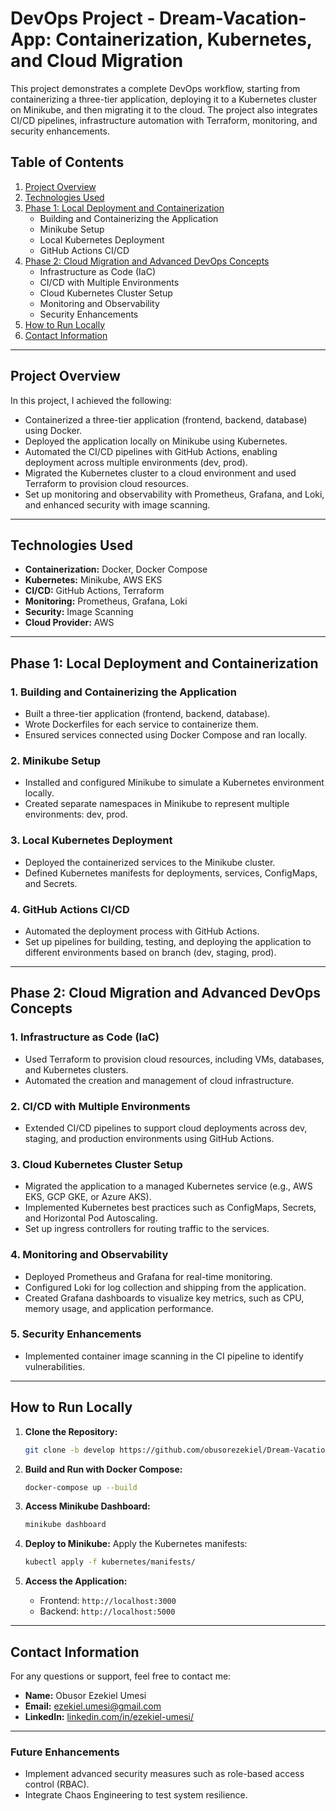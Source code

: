 # DevOps Project - Dream-Vacation-App: Containerization, Kubernetes, and Cloud Migration

This project demonstrates a complete DevOps workflow, starting from containerizing a three-tier application, deploying it to a Kubernetes cluster on Minikube, and then migrating it to the cloud. The project also integrates CI/CD pipelines, infrastructure automation with Terraform, monitoring, and security enhancements.

## Table of Contents
1. [Project Overview](#project-overview)
2. [Technologies Used](#technologies-used)
3. [Phase 1: Local Deployment and Containerization](#phase-1-local-deployment-and-containerization)
   - Building and Containerizing the Application
   - Minikube Setup
   - Local Kubernetes Deployment
   - GitHub Actions CI/CD
4. [Phase 2: Cloud Migration and Advanced DevOps Concepts](#phase-2-cloud-migration-and-advanced-devops-concepts)
   - Infrastructure as Code (IaC)
   - CI/CD with Multiple Environments
   - Cloud Kubernetes Cluster Setup
   - Monitoring and Observability
   - Security Enhancements
5. [How to Run Locally](#how-to-run-locally)
6. [Contact Information](#contact-information)

---

## Project Overview

In this project, I achieved the following:
- Containerized a three-tier application (frontend, backend, database) using Docker.
- Deployed the application locally on Minikube using Kubernetes.
- Automated the CI/CD pipelines with GitHub Actions, enabling deployment across multiple environments (dev, prod).
- Migrated the Kubernetes cluster to a cloud environment and used Terraform to provision cloud resources.
- Set up monitoring and observability with Prometheus, Grafana, and Loki, and enhanced security with image scanning.

---

## Technologies Used

- **Containerization:** Docker, Docker Compose
- **Kubernetes:** Minikube, AWS EKS
- **CI/CD:** GitHub Actions, Terraform
- **Monitoring:** Prometheus, Grafana, Loki
- **Security:** Image Scanning
- **Cloud Provider:** AWS

---

## Phase 1: Local Deployment and Containerization

### 1. Building and Containerizing the Application
- Built a three-tier application (frontend, backend, database).
- Wrote Dockerfiles for each service to containerize them.
- Ensured services connected using Docker Compose and ran locally.

### 2. Minikube Setup
- Installed and configured Minikube to simulate a Kubernetes environment locally.
- Created separate namespaces in Minikube to represent multiple environments: dev, prod.

### 3. Local Kubernetes Deployment
- Deployed the containerized services to the Minikube cluster.
- Defined Kubernetes manifests for deployments, services, ConfigMaps, and Secrets.

### 4. GitHub Actions CI/CD
- Automated the deployment process with GitHub Actions.
- Set up pipelines for building, testing, and deploying the application to different environments based on branch (dev, staging, prod).

---

## Phase 2: Cloud Migration and Advanced DevOps Concepts

### 1. Infrastructure as Code (IaC)
- Used Terraform to provision cloud resources, including VMs, databases, and Kubernetes clusters.
- Automated the creation and management of cloud infrastructure.

### 2. CI/CD with Multiple Environments
- Extended CI/CD pipelines to support cloud deployments across dev, staging, and production environments using GitHub Actions.

### 3. Cloud Kubernetes Cluster Setup
- Migrated the application to a managed Kubernetes service (e.g., AWS EKS, GCP GKE, or Azure AKS).
- Implemented Kubernetes best practices such as ConfigMaps, Secrets, and Horizontal Pod Autoscaling.
- Set up ingress controllers for routing traffic to the services.

### 4. Monitoring and Observability
- Deployed Prometheus and Grafana for real-time monitoring.
- Configured Loki for log collection and shipping from the application.
- Created Grafana dashboards to visualize key metrics, such as CPU, memory usage, and application performance.

### 5. Security Enhancements
- Implemented container image scanning in the CI pipeline to identify vulnerabilities.

---

## How to Run Locally

1. **Clone the Repository:**
   ```bash
   git clone -b develop https://github.com/obusorezekiel/Dream-Vacation-App.git
   ```

2. **Build and Run with Docker Compose:**
   ```bash
   docker-compose up --build
   ```

3. **Access Minikube Dashboard:**
   ```bash
   minikube dashboard
   ```

4. **Deploy to Minikube:**
   Apply the Kubernetes manifests:
   ```bash
   kubectl apply -f kubernetes/manifests/
   ```

5. **Access the Application:**
   - Frontend: `http://localhost:3000`
   - Backend: `http://localhost:5000`

---

## Contact Information

For any questions or support, feel free to contact me:

- **Name:** Obusor Ezekiel Umesi
- **Email:** ezekiel.umesi@gmail.com
- **LinkedIn:** [linkedin.com/in/ezekiel-umesi/](https://www.linkedin.com/in/ezekiel-umesi/)

---

### Future Enhancements
- Implement advanced security measures such as role-based access control (RBAC).
- Integrate Chaos Engineering to test system resilience.